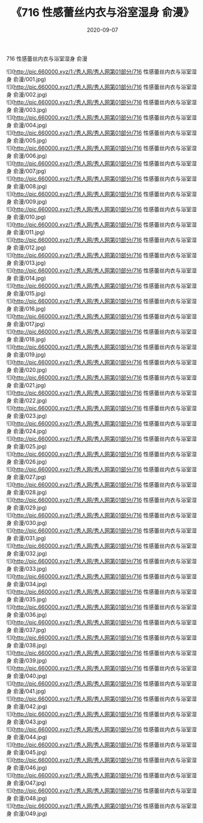 ﻿---
layout: post
title:  《716 性感蕾丝内衣与浴室湿身 俞漫》
date:   2020-09-07
img: http://pic.660000.xyz/1:/秀人网/秀人网第01部分/716 性感蕾丝内衣与浴室湿身 俞漫/000.jpg
categories: [美女, 清纯, 唯美]
---

716 性感蕾丝内衣与浴室湿身 俞漫

  ![](http://pic.660000.xyz/1:/秀人网/秀人网第01部分/716 性感蕾丝内衣与浴室湿身 俞漫/001.jpg) <br> ![](http://pic.660000.xyz/1:/秀人网/秀人网第01部分/716 性感蕾丝内衣与浴室湿身 俞漫/002.jpg) <br> ![](http://pic.660000.xyz/1:/秀人网/秀人网第01部分/716 性感蕾丝内衣与浴室湿身 俞漫/003.jpg) <br> ![](http://pic.660000.xyz/1:/秀人网/秀人网第01部分/716 性感蕾丝内衣与浴室湿身 俞漫/004.jpg) <br> ![](http://pic.660000.xyz/1:/秀人网/秀人网第01部分/716 性感蕾丝内衣与浴室湿身 俞漫/005.jpg) <br> ![](http://pic.660000.xyz/1:/秀人网/秀人网第01部分/716 性感蕾丝内衣与浴室湿身 俞漫/006.jpg) <br> ![](http://pic.660000.xyz/1:/秀人网/秀人网第01部分/716 性感蕾丝内衣与浴室湿身 俞漫/007.jpg) <br> ![](http://pic.660000.xyz/1:/秀人网/秀人网第01部分/716 性感蕾丝内衣与浴室湿身 俞漫/008.jpg) <br> ![](http://pic.660000.xyz/1:/秀人网/秀人网第01部分/716 性感蕾丝内衣与浴室湿身 俞漫/009.jpg) <br> ![](http://pic.660000.xyz/1:/秀人网/秀人网第01部分/716 性感蕾丝内衣与浴室湿身 俞漫/010.jpg) <br> ![](http://pic.660000.xyz/1:/秀人网/秀人网第01部分/716 性感蕾丝内衣与浴室湿身 俞漫/011.jpg) <br> ![](http://pic.660000.xyz/1:/秀人网/秀人网第01部分/716 性感蕾丝内衣与浴室湿身 俞漫/012.jpg) <br> ![](http://pic.660000.xyz/1:/秀人网/秀人网第01部分/716 性感蕾丝内衣与浴室湿身 俞漫/013.jpg) <br> ![](http://pic.660000.xyz/1:/秀人网/秀人网第01部分/716 性感蕾丝内衣与浴室湿身 俞漫/014.jpg) <br> ![](http://pic.660000.xyz/1:/秀人网/秀人网第01部分/716 性感蕾丝内衣与浴室湿身 俞漫/015.jpg) <br> ![](http://pic.660000.xyz/1:/秀人网/秀人网第01部分/716 性感蕾丝内衣与浴室湿身 俞漫/016.jpg) <br> ![](http://pic.660000.xyz/1:/秀人网/秀人网第01部分/716 性感蕾丝内衣与浴室湿身 俞漫/017.jpg) <br> ![](http://pic.660000.xyz/1:/秀人网/秀人网第01部分/716 性感蕾丝内衣与浴室湿身 俞漫/018.jpg) <br> ![](http://pic.660000.xyz/1:/秀人网/秀人网第01部分/716 性感蕾丝内衣与浴室湿身 俞漫/019.jpg) <br> ![](http://pic.660000.xyz/1:/秀人网/秀人网第01部分/716 性感蕾丝内衣与浴室湿身 俞漫/020.jpg) <br> ![](http://pic.660000.xyz/1:/秀人网/秀人网第01部分/716 性感蕾丝内衣与浴室湿身 俞漫/021.jpg) <br> ![](http://pic.660000.xyz/1:/秀人网/秀人网第01部分/716 性感蕾丝内衣与浴室湿身 俞漫/022.jpg) <br> ![](http://pic.660000.xyz/1:/秀人网/秀人网第01部分/716 性感蕾丝内衣与浴室湿身 俞漫/023.jpg) <br> ![](http://pic.660000.xyz/1:/秀人网/秀人网第01部分/716 性感蕾丝内衣与浴室湿身 俞漫/024.jpg) <br> ![](http://pic.660000.xyz/1:/秀人网/秀人网第01部分/716 性感蕾丝内衣与浴室湿身 俞漫/025.jpg) <br> ![](http://pic.660000.xyz/1:/秀人网/秀人网第01部分/716 性感蕾丝内衣与浴室湿身 俞漫/026.jpg) <br> ![](http://pic.660000.xyz/1:/秀人网/秀人网第01部分/716 性感蕾丝内衣与浴室湿身 俞漫/027.jpg) <br> ![](http://pic.660000.xyz/1:/秀人网/秀人网第01部分/716 性感蕾丝内衣与浴室湿身 俞漫/028.jpg) <br> ![](http://pic.660000.xyz/1:/秀人网/秀人网第01部分/716 性感蕾丝内衣与浴室湿身 俞漫/029.jpg) <br> ![](http://pic.660000.xyz/1:/秀人网/秀人网第01部分/716 性感蕾丝内衣与浴室湿身 俞漫/030.jpg) <br> ![](http://pic.660000.xyz/1:/秀人网/秀人网第01部分/716 性感蕾丝内衣与浴室湿身 俞漫/031.jpg) <br> ![](http://pic.660000.xyz/1:/秀人网/秀人网第01部分/716 性感蕾丝内衣与浴室湿身 俞漫/032.jpg) <br> ![](http://pic.660000.xyz/1:/秀人网/秀人网第01部分/716 性感蕾丝内衣与浴室湿身 俞漫/033.jpg) <br> ![](http://pic.660000.xyz/1:/秀人网/秀人网第01部分/716 性感蕾丝内衣与浴室湿身 俞漫/034.jpg) <br> ![](http://pic.660000.xyz/1:/秀人网/秀人网第01部分/716 性感蕾丝内衣与浴室湿身 俞漫/035.jpg) <br> ![](http://pic.660000.xyz/1:/秀人网/秀人网第01部分/716 性感蕾丝内衣与浴室湿身 俞漫/036.jpg) <br> ![](http://pic.660000.xyz/1:/秀人网/秀人网第01部分/716 性感蕾丝内衣与浴室湿身 俞漫/037.jpg) <br> ![](http://pic.660000.xyz/1:/秀人网/秀人网第01部分/716 性感蕾丝内衣与浴室湿身 俞漫/038.jpg) <br> ![](http://pic.660000.xyz/1:/秀人网/秀人网第01部分/716 性感蕾丝内衣与浴室湿身 俞漫/039.jpg) <br> ![](http://pic.660000.xyz/1:/秀人网/秀人网第01部分/716 性感蕾丝内衣与浴室湿身 俞漫/040.jpg) <br> ![](http://pic.660000.xyz/1:/秀人网/秀人网第01部分/716 性感蕾丝内衣与浴室湿身 俞漫/041.jpg) <br> ![](http://pic.660000.xyz/1:/秀人网/秀人网第01部分/716 性感蕾丝内衣与浴室湿身 俞漫/042.jpg) <br> ![](http://pic.660000.xyz/1:/秀人网/秀人网第01部分/716 性感蕾丝内衣与浴室湿身 俞漫/043.jpg) <br> ![](http://pic.660000.xyz/1:/秀人网/秀人网第01部分/716 性感蕾丝内衣与浴室湿身 俞漫/044.jpg) <br> ![](http://pic.660000.xyz/1:/秀人网/秀人网第01部分/716 性感蕾丝内衣与浴室湿身 俞漫/045.jpg) <br> ![](http://pic.660000.xyz/1:/秀人网/秀人网第01部分/716 性感蕾丝内衣与浴室湿身 俞漫/046.jpg) <br> ![](http://pic.660000.xyz/1:/秀人网/秀人网第01部分/716 性感蕾丝内衣与浴室湿身 俞漫/047.jpg) <br> ![](http://pic.660000.xyz/1:/秀人网/秀人网第01部分/716 性感蕾丝内衣与浴室湿身 俞漫/048.jpg) <br> ![](http://pic.660000.xyz/1:/秀人网/秀人网第01部分/716 性感蕾丝内衣与浴室湿身 俞漫/049.jpg) <br>